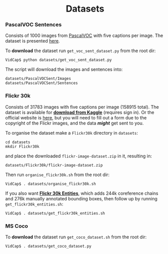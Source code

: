 <h1 align='center'>Datasets</h1>

### PascalVOC Sentences
Consists of 1000 images from [PascalVOC](http://host.robots.ox.ac.uk/pascal/VOC/voc2012/index.html#devkit) with five 
captions per image. The dataset is presented [here](http://vision.cs.uiuc.edu/pascal-sentences/).

To **download** the dataset run `get_voc_sent_dataset.py` from the root dir:
```
VidCap$ python datasets/get_voc_sent_dataset.py
```

The script will download the images and sentences into:
```
datasets/PascalVOCSent/Images
datasets/PascalVOCSent/Sentences
```

### Flickr 30k
Consists of 31783 images with five captions per image (158915 total). The dataset is available for [**download from 
Kaggle**](https://www.kaggle.com/hsankesara/flickr-image-dataset/downloads/flickr-image-dataset.zip/1) (requires sign in). 
Or the official website is [here](http://hockenmaier.cs.illinois.edu/DenotationGraph/), but you will need to fill out a 
form due to the copyright of the Flickr images, and the data **_might_** get sent to you.

To organise the dataset make a `Flickr30k` directory in `datasets`:
```
cd datasets
mkdir Flickr30k
```
and place the downloaded `flickr-image-dataset.zip` in it, resulting in:
```commandline
datasets/Flickr30k/flickr-image-dataset.zip
```

Then run `organise_flickr30k.sh` from the root dir:
```
VidCap$ . datasets/organise_flickr30k.sh
```

If you also want [**Flickr 30k Entities**](https://github.com/BryanPlummer/flickr30k_entities), which adds 244k 
coreference chains and 276k manually annotated bounding boxes, then follow up by running `get_flickr30k_entities.sh`:
```
VidCap$ . datasets/get_flickr30k_entities.sh
```

### MS Coco
To **download** the dataset run `get_coco_dataset.sh` from the root dir:
```
VidCap$ . datasets/get_coco_dataset.py
```